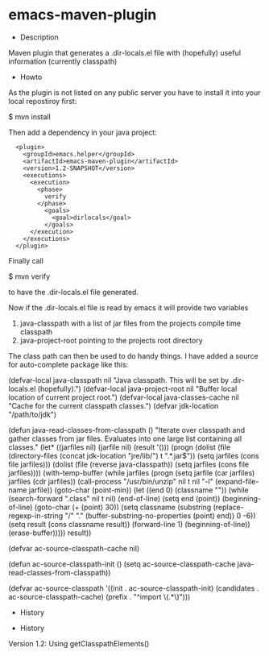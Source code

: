 # emacs-maven-plugin

* Description

Maven plugin that generates a .dir-locals.el file with (hopefully) useful information (currently classpath)

* Howto

As the plugin is not listed on any public server you have to install it into your local
repostiroy first:

$ mvn install

Then add a dependency in your java project:

      <plugin>
        <groupId>emacs.helper</groupId>
        <artifactId>emacs-maven-plugin</artifactId>
        <version>1.2-SNAPSHOT</version>
        <executions>
          <execution>
            <phase>
              verify
            </phase>
              <goals>
                <goal>dirlocals</goal>
              </goals>
          </execution>
        </executions>
      </plugin>

Finally call

$ mvn verify

to have the .dir-locals.el file generated.

Now if the .dir-locals.el file is read by emacs it will provide two variables

1. java-classpath with a list of jar files from the projects compile time classpath
2. java-project-root pointing to the projects root directory

The class path can then be used to do handy things. I have added a source for auto-complete package like this:

(defvar-local java-classpath nil "Java classpath. This will be set by .dir-locals.el (hopefully).")
(defvar-local java-project-root nil "Buffer local location of current project root.")
(defvar-local java-classes-cache nil "Cache for the current classpath classes.")
(defvar jdk-location "/path/to/jdk")

(defun java-read-classes-from-classpath ()
  "Iterate over classpath and gather classes from jar files.
Evaluates into one large list containing all classes."
  (let* ((jarfiles nil)
         (jarfile nil)
         (result '()))
    (progn
      (dolist (file (directory-files (concat jdk-location "jre/lib/") t "\.\*.jar\$"))
        (setq jarfiles (cons file jarfiles)))
      (dolist (file (reverse java-classpath))
        (setq jarfiles (cons file jarfiles))))
    (with-temp-buffer
      (while jarfiles
        (progn
          (setq jarfile (car jarfiles)
                jarfiles (cdr jarfiles))
          (call-process "/usr/bin/unzip" nil t nil "-l" (expand-file-name jarfile))
          (goto-char (point-min))
          (let ((end 0)
                (classname ""))
            (while (search-forward ".class" nil t nil)
              (end-of-line)
              (setq end (point))
              (beginning-of-line)
              (goto-char (+ (point) 30))
              (setq classname (substring 
                               (replace-regexp-in-string "/" "."
                                                         (buffer-substring-no-properties (point) end))
                               0 -6))
              (setq result (cons classname result))
              (forward-line 1)
              (beginning-of-line))
            (erase-buffer)))))
    result))

(defvar ac-source-classpath-cache nil)

(defun ac-source-classpath-init ()
   (setq ac-source-classpath-cache java-read-classes-from-classpath))

(defvar ac-source-classpath
    '((init . ac-source-classpath-init)
      (candidates . ac-source-classpath-cache)
      (prefix . "^import \\(.*\\)")))

* History

* History

Version 1.2: Using getClasspathElements()
